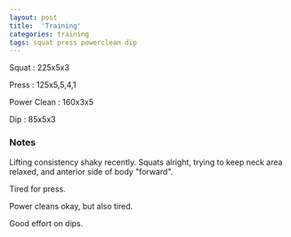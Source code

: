 ```yaml
---
layout: post
title:  'Training'
categories: training
tags: squat press powerclean dip
---
```


Squat       :   225x5x3

Press       :   125x5,5,4,1

Power Clean :   160x3x5

Dip         :   85x5x3


### Notes

Lifting consistency shaky recently. Squats alright, trying to keep neck area relaxed, and
anterior side of body "forward".

Tired for press.

Power cleans okay, but also tired.

Good effort on dips.
